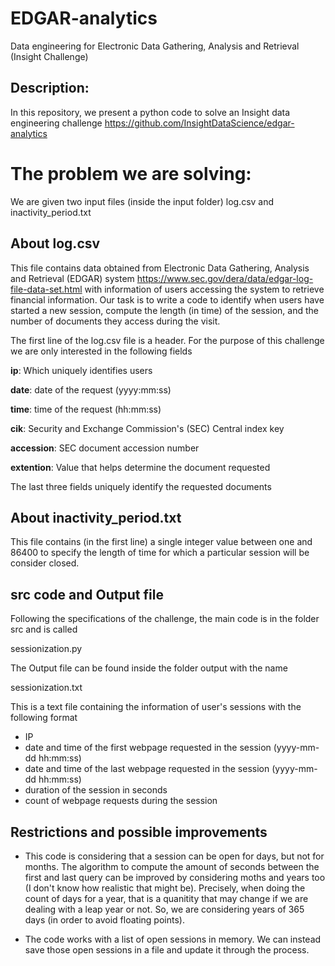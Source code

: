 # EDGAR-analytics
Data engineering for Electronic Data Gathering, Analysis and Retrieval (Insight Challenge)
## Description:
In this repository, we present a python code to solve an Insight data engineering challenge 
https://github.com/InsightDataScience/edgar-analytics
# The problem we are solving:
We are given two input files (inside the input folder) log.csv and inactivity_period.txt

## About log.csv
This file contains data obtained from  Electronic Data Gathering, Analysis and Retrieval (EDGAR) system
https://www.sec.gov/dera/data/edgar-log-file-data-set.html
with information of users accessing the system to retrieve financial information. Our task is to write a code to identify when users have started a new session, compute the length (in time) of the session, and the number of documents they access during the visit. 

The first line of the log.csv file is a header. For the purpose of this challenge we are only interested in the following fields

**ip**: Which uniquely identifies users 

**date**: date of the request (yyyy:mm:ss)

**time**: time of the request (hh:mm:ss)

**cik**: Security and Exchange Commission's (SEC) Central index key

**accession**: SEC document accession number

**extention**: Value that helps determine the document requested

The last three fields uniquely identify the requested documents

## About inactivity_period.txt

This file contains (in the first line) a single integer value between one and 86400 to specify the length of time for which a particular session will be consider closed.

## src code and Output file
 
Following the specifications of the challenge, the main code is in the folder src and is called   

sessionization.py  

The Output file can be found inside the folder output with the name   

sessionization.txt  

This is a text file containing the information of user's sessions with the following format

* IP
* date and time of the first webpage requested in the session (yyyy-mm-dd hh:mm:ss)
* date and time of the last webpage requested in the session (yyyy-mm-dd hh:mm:ss)
* duration of the session in seconds
* count of webpage requests during the session

## Restrictions and possible improvements

* This code is considering that a session can be open for days, but not for months. The algorithm to compute the amount of seconds between the first and last query can be improved by considering moths and years too (I don't know how realistic that might be). Precisely, when doing the count of days for a year, that is a quanitity that may change if we are dealing with a leap year or not. So, we are considering years of 365 days (in order to avoid floating points).

* The code works with a list of open sessions in memory. We can instead save those open sessions in a file and update it through the process.
